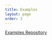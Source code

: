 ```yaml
---
title: Examples
layout: page
order: 3
---
```


[Examples Repository](https://github.com/crucialfelix/supercolliderjs-examples)
